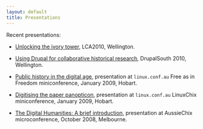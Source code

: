 ```yaml
---
layout: default
title: Presentations
---
```


Recent presentations:

* [Unlocking the ivory tower](lca2010/), LCA2010, Wellington.

* [Using Drupal for collaborative historical research](http://wellington2010.drupalsouth.net.nz/session/using-drupal-for-collaborative-historical-research), DrupalSouth 2010, Wellington.

* [Public history in the digital age](http://www.slideshare.net/claudinec/public-history-in-the-digital-age-presentation), presentation at `linux.conf.au` Free as in Freedom miniconference, January 2009, Hobart.

* [Digitising the paper panopticon](http://www.slideshare.net/claudinec/digitising-the-paper-panopticon-presentation), presentation at `linux.conf.au` LinuxChix miniconference, January 2009, Hobart.

* [The Digital Humanities: A brief introduction](http://www.slideshare.net/claudinec/the-digital-humanities-presentation), presentation at AussieChix microconference, October 2008, Melbourne.
